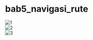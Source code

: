 # bab5_navigasi_rute

![1](https://user-images.githubusercontent.com/92219304/204434679-c00cc745-3f72-41db-b771-41bc8f4ecfa9.PNG)<br>
![2](https://user-images.githubusercontent.com/92219304/204434682-890ec3f2-b800-48c4-85c6-a941499fe139.PNG)<br>
![3](https://user-images.githubusercontent.com/92219304/204434691-bfd79705-3a50-404c-beb5-1bbe40e9726e.PNG)<br>
